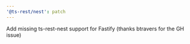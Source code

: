 ```yaml
---
'@ts-rest/nest': patch
---
```


Add missing ts-rest-nest support for Fastify (thanks btravers for the GH issue)
